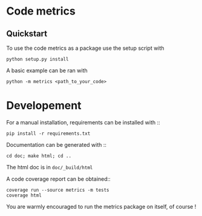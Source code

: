 # Code metrics

## Quickstart

To use the code metrics as a package use the setup script with

    python setup.py install

A basic example can be ran with

    python -m metrics <path_to_your_code>


Developement
=============

For a manual installation, requirements can be installed with ::

    pip install -r requirements.txt

Documentation can be generated with ::

    cd doc; make html; cd ..

The html doc is in ``doc/_build/html``


A code coverage report can be obtained::

    coverage run --source metrics -m tests
    coverage html

You are warmly encouraged to run the metrics package on itself, of course !

